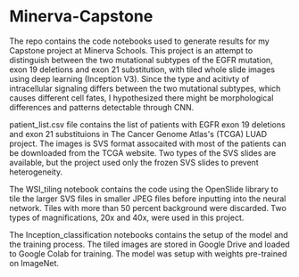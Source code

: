 # Minerva-Capstone

The repo contains the code notebooks used to generate results for my Capstone project at Minerva Schools. 
This project is an attempt to distinguish between the two mutational subtypes of the EGFR mutation, exon 19 deletions 
and exon 21 substitution, with tiled whole slide images using deep learning (Inception V3). Since the type and acitivty 
of intracellular signaling differs between the two mutational subtypes, which causes different cell fates, I hypothesized
there might be morphological differences and patterns detectable through CNN.  

patient_list.csv file contains the list of patients with EGFR exon 19 deletions and exon 21 substituions in 
The Cancer Genome Atlas's (TCGA) LUAD project. The images is SVS format assocaited with most of the patients can be downloaded 
from the TCGA website. Two types of the SVS slides are available, but the project used only the frozen SVS slides to prevent
heterogeneity. 

The WSI_tiling notebook contains the code using the OpenSlide library to tile the larger SVS files in smaller JPEG files 
before inputting into the neural network. Tiles with more than 50 percent background were discarded. Two types of magnifications, 
20x and 40x, were used in this project. 

The Inception_classification notebooks contains the setup of the model and the training process. The tiled images are stored in
Google Drive and loaded to Google Colab for training. The model was setup with weights pre-trained on ImageNet. 
